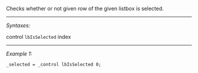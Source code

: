 Checks whether or not given row of the given listbox is selected.


---
*Syntaxes:*

control `lbIsSelected` index

---
*Example 1:*

```sqf
_selected = _control lbIsSelected 0;
```